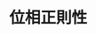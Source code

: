 
# 位相正則性

<!--
\section{位相正則性と$G_{\delta}$空間}
　位相正則性とは可測集合が開集合とコンパクト集合により近似されることを主張する概念である。

\begin{Def}
$(X, \mathcal{O})$は位相空間、$\mu:\mathscr{A}\rightarrow [0, \infty]$は測度とする。
\footnote{必ずしも位相と迎合していなくてもよい。}
以下$\mathcal{K}$はコンパクト集合全体とする。
\begin{itemize}
\item[\textup{(1)}] $A\in\mathscr{A}$が$\mu$-内部正則\textup{($\mu$-inner regular)}であるとは、
\[ \mu (A)=\sup\{\mu (K)\mid K\subset A, K\in\mathcal{K}\cap\mathscr{A}\} \]
を満たすことをいう。
\item[\textup{(2)}] $A\in\mathscr{A}$が$\mu$-外部正則\textup{($\mu$-outer regular)}であるとは、
\[ \mu (A)=\inf\{\mu (U)\mid A\subset U, U\in\mathcal{O}\cap\mathscr{A}\} \]
を満たすことをいう。特に$A, X\backslash A$が$\mu$-外部正則のとき、両側$\mu$-外部正則\textup{(two-sided $\mu$-outer regular)}と呼ぶ。
\item[\textup{(3)}] $A\in\mathscr{A}$が$\mu$-内部正則かつ$\mu$-外部正則であるとき$\mu$-正則\textup{($\mu$-regular)}という。
\item[\textup{(4)}] 任意の$A\in\mathscr{A}$が$\mu$-内部正則\textup{(resp. $\mu$-外部正則、両側$\mu$-外部正則、$\mu$-正則)}であるとき、
$\mu$は内部正則\textup{(resp. 外部正則、両側外部正則、正則)}であるという。
\end{itemize}
\end{Def}

　特に$\sigma[\mathcal{O}]\subset\mathscr{A}$のとき、$A\in\mathscr{A}$が$\mu$-外部正則であることと、
任意の$\varepsilon>0$に対して開集合$G$が存在して$A\subset G, \mu (G\backslash A)=0$
とできることは同値になる。そこで$\mu$-外部正則な集合全体を$\mathscr{A}_{+}$と表す。
また両側$\mu$-外部正則な集合全体を$\mathscr{A}_{0}$と書く。
$A\in\mathscr{A}$が両側$\mu$-外部正則であることと、任意の$\varepsilon>0$に対して開集合$G$と閉集合$F$が存在して
$F\subset A\subset G, \mu (G\backslash F)<\varepsilon$とできることは同値である。

　以下$\sigma[\mathcal{O}]\subset\mathscr{A}$であるとする。

\begin{Prop}
$\mathscr{A}_{+}$は可算和で閉じる。
\end{Prop}
\begin{Proof}
$\{A_{n}\}\subset\mathscr{A}_{+}, A:=\bigcup A_{n}$とする。$\varepsilon>0$に対して開集合$G_{n}$を$A_{n}\subset G_{n}$かつ
\[ \mu (G_{n}\backslash A_{n})<\frac{\varepsilon}{2^{n}} \]
を満たすように取れる。$G:=\bigcup G_{n}$と置けば開集合で$G\backslash A\subset\bigcup G_{n}\backslash A_{n}$であるから
$\mu (G\backslash A)\le\sum\mu (G_{n}\backslash A_{n})<\varepsilon$が成り立つ。故に$A\in\mathscr{A}_{+}$を得る。
\end{Proof}

　開集合の加算交叉で表される集合を$G_{\delta}$-集合または内極限集合と言った。
同様に閉集合の加算和で表される集合を$F_{\sigma}$-集合と言う。

\begin{Def}
任意の閉集合が$G_{\delta}$集合であるとき、その位相空間は$G_{\delta}$空間と呼ぶ。
\footnote{あるいは同値な定義として任意の開集合が$F_{\sigma}$集合のとき$F_{\sigma}$空間と言っても良い。}
\end{Def}

　例えば距離空間$(X, \rho)$は$G_{\delta}$空間である。実際開集合$O$に対して
\[ F_{n}:=\left\{x\in X\mid \rho(x, X\backslash O)\le\frac{1}{n}\right\} \]
と定めれば$F_{n}$は閉集合で、かつ$O=\bigcup F_{n}$と表せる。

\begin{Prop}
$\mu$が有限なら$\mathscr{A}_{+}$は可算交叉で閉じる。
特に位相空間$(X, \mathcal{O})$が$G_{\delta}$空間なら$\mathcal{O}\subset\mathscr{A}_{0}$が成り立つ。
このとき$\mathscr{A}_{0}$は$\sigma$-加法族だから$\sigma[\mathcal{O}]\subset\mathscr{A}_{0}$が成り立つ。
\end{Prop}
\begin{Proof}
$\mu$は有限とする。$\{A_{n}\}\subset\mathscr{A}_{+}, A:=\bigcap A_{n}$とする。
$\varepsilon>0$に対して開集合$G_{n}$を$A_{n}\subset G_{n}$かつ
\[ \mu (G_{n}\backslash A_{n})<\frac{\varepsilon}{2^{n+1}} \]
を満たすように取れる。$G:=\bigcap G_{n}\in\mathscr{A}$と置く。
ここで$H_{n}:=\bigcap_{j=1}^{n}G_{j}$は$A$を含む開集合であって$H_{n}\searrow G$を満たす。
$\mu$は有限だから測度の減少列連続性より、ある番号$N$が存在して
\[ \mu (H_{N}\backslash G)<\frac{\varepsilon}{2} \]
を満たす。$G\backslash A\subset \bigcup (G_{n}\backslash A_{n})$であるから
\[ \mu (H_{N}\backslash A)\le\mu (H_{N}\backslash G)+\mu (G\backslash A)
<\frac{\varepsilon}{2}+\sum\mu (G_{n}\backslash A_{n})\le\varepsilon \]
を得る。

　$\mathcal{O}\subset\mathscr{A}_{+}$は明らか。$X\backslash O$は閉集合だから、$G_{\delta}$-空間の定義により可算個の開集合$O_{n}$を用いて
$X\backslash O=\bigcap O_{n}$と表せる。故に$X\backslash O\in\mathscr{A}_{+}$なので$\mathcal{O}\subset\mathscr{A}_{0}$を得る。
$\mathscr{A}_{0}$は$\sigma$-加法族になるので$\sigma[\mathcal{O}]\subset\mathscr{A}_{0}$が分かる。
\end{Proof}

\begin{Prop}
測度$\mu$に対し、ある$\{B_{n}\}\subset\mathcal{O}$が存在して$B_{n}\nearrow X, \mu (B_{n})<\infty$を満たすとする。
このとき$\sigma[\mathcal{O}]\subset\mathscr{A}_{0}$が成り立つ。
\end{Prop}
\begin{Proof}
$B\in\mathscr{A}$に対して$\mu_{n}(B):=\mu (B\cap B_{n})$と定めると$\mu_{n}:\mathscr{A}\rightarrow [0, \infty]$は有限測度となる。
$A\in\sigma[\mathcal{O}]$及び$\varepsilon>0$を取る。このとき$A\cap B_{n}\in\sigma[\mathcal{O}]\subset\mathscr{A}$である。
$G, H\in\mathcal{O}$として$A\cap B_{n}\subset G, X\backslash (A\cap B_{n})\subset H$かつ
$\mu_{n}(G\backslash (A\cap B_{n})), \mu_{n}(H\backslash (X\backslash (A\cap B_{n})))<\varepsilon$を満たすように取れる。
ここで$G_{n}:=G\cap B_{n}, H_{n}:=H\cap B_{n}$と置くと$G_{n}, H_{n}\in\mathcal{O}$であり、
$\mu (G_{n}\backslash (A\cap B_{n})), \mu (H_{n}\backslash (X\backslash (A\cap B_{n})))<\varepsilon$を満たす。
故に$A\cap B_{n}\in\mathscr{A}_{0}\subset\mathscr{A}_{+}$が従う。ここで$\mathscr{A}_{+}$は可算和で閉じるから
$A=\bigcup (A\cap B_{n})\in\mathscr{A}_{+}$を得る。一方$X\backslash A\in\sigma[\mathcal{O}]\subset\mathscr{A}_{+}$であるから
結局$A\in\mathscr{A}_{0}$を得る。
\end{Proof}

　完備化との関係を見る。

\begin{Prop}
$(X, \mathcal{O})$は$G_{\delta}$-空間、$\mu:\mathscr{A}\rightarrow [0, \infty]$は
$\sigma[\mathcal{O}]\subset\mathscr{A}_{0}$なる測度とする。
$(\mathscr{A}^{\mu}, \mu^{*})$を$(\mathscr{A}, \mu)$の完備化とすると、
$A\in\sigma[\mathcal{O}]^{\mu}$は両側$\mu^{*}$-外部正則となる。つまり$\sigma[\mathcal{O}]^{\mu}\subset\mathscr{A}_{0}$となる。
\end{Prop}
\begin{Proof}
$A_{0}, A_{1}\in\sigma[\mathcal{O}]$を$A_{0}\subset A\subset A_{1}$かつ$\mu (A_{1}\backslash A_{0})=0$であるように取れる。
$A_{j}\in\mathscr{A}_{0}$より閉集合$F$及び開集合$G$を
\[ F\subset A_{0}, A_{1}\subset G, \mu (A_{0}\backslash F), \mu (G\backslash A_{1})<\frac{\varepsilon}{2} \]
となるように取れる。故に
\[ F\subset A\subset G, \mu^{*}(G\backslash F)=\mu (G\backslash F)
=\mu (G\backslash A_{1})+\mu (A_{1}\backslash A_{0})+\mu (A_{0}\backslash F)<\varepsilon \]
が成り立つ。
\end{Proof}

　距離空間$(X, \rho)$の開集合全体を$\mathcal{O}_{\rho}$とし、この上のボレル集合体を$\mathscr{B}(X):=\sigma[\mathcal{O}_{\rho}]$と書く。
この上の測度$\mu:\mathscr{B}(X)\rightarrow [0, \infty]$に対して
\[ B\in\mathscr{B}(X)\textup{が有界なら}\mu (B)<\infty \]
という条件を加える。このとき例えば適当な点$a\in X$を取り、$B_{n}:=\{x\in X\mid \rho (x, a)<n\}$と置けば$B_{n}$は開集合でかつ
$B_{n}\nearrow X, \mu (B_{n})<\infty$を満たすので、$\mu$は両側外部正則であり、更に先の命題により$\mu^{*}$も両側外部正則となる。

　一方で内部正則性は単純には従わず、更なる条件を付け加える必要となる。
事実として完備距離空間において全有界かつ閉な集合はコンパクトになる。
\footnote{$K\subset X$が全有界とは、任意の$\delta>0$に対し有限個の半径$\delta$の開球で覆えることであった。}

\begin{Thm}[ウラム]
$X$が可分、即ち稠密な加算部分集合を持つとする。$A\in\mathscr{B}(X)^{\mu}$は両側$\mu^{*}$-外部正則であるから$\varepsilon>0$に対し
閉集合$F$及び開集合$G$が$F\subset A\subset G, \mu (G\backslash F)<\varepsilon$を満たすように取れた。
このとき$\mu^{*}(A)<\infty$なら上記の閉集合$F$として全有界なものが取れる。更に$X$が距離空間として完備なら$F$はコンパクトに取れる。
\end{Thm}
\begin{Proof}
$G\in\mathcal{O}$が$\mu (G)<\infty$を満たすとき、任意の$\varepsilon>0$に対して
全有界な閉集合$K$を$K\subset G, \mu (G\backslash K)<\infty$が取れることを示す。
$X$は可分なので、稠密な可算部分集合$D$を持つ。ここで$n\in\mathbb{N}$に対し
\[ I_{n}:=\left\{(x, m)\in D\times\mathbb{N}\mid m\ge n, \overline{B}(x; \frac{1}{m})\right\} \]
と定める。ただし$\overline{B}(x; r)$は$x$を中心とする半径$r$以下の元全体とする。
また$I_{n}$の有限部分集合列$I_{n}(l)\nearrow I_{n}$を取る。
\[ G=\bigcup_{(x, m)\in I_{n}}\overline{B}(x; \frac{1}{m}) \]
が成り立つことに注意すると、任意の$\varepsilon>0$及び$n$に対し、$l_{n}\in\mathbb{N}$が存在して
\[ K_{n}:=\bigcup_{(x, m)\in I_{n}(l_{n})}\overline{B}(x; \frac{1}{m}) \]
と置けば
\[ \mu (G)<\mu (K_{n})+\frac{\varepsilon}{2^{n}} \]
を満たすように取れる。$K:=\bigcap K_{n}$は全有界であり、また閉集合でもある。
特に$K\subset G$かつ$\mu (G\backslash K)\le\sum\mu (G\backslash K_{n})<\varepsilon$を満たす。
この$K$は$X$が完備なら先に述べた事実よりコンパクトになる。

　$A\in\mathscr{B}(X)^{\mu}$は$\mu^{*}(A)<\infty$を満たすとする。$\varepsilon>0$に対し閉集合$F$及び開集合$G$を取り、
\[ F\subset A\subset G, \mu (G\backslash F)<\frac{\varepsilon}{2} \]
を満たすようにできる。このとき
\[ \mu (G)=\mu (G\backslash F)+\mu (F)<\frac{\varepsilon}{2}+\mu^{*}(A)<\infty \]
であるから、先に述べたことより全有界かつ閉な$K\subset G$を
\[ \mu (G\backslash K)<\frac{\varepsilon}{2} \]
となるように取れる。$F\cap K\subset A$は全有界かつ閉で、
$\mu (G\backslash (F\cap K))\le \mu (G\backslash F)+\mu (G\backslash K)<\varepsilon$
を満たす。特に$X$が完備なら$K$がコンパクトだから$F\cap K$もコンパクトになる。　
\end{Proof}

\begin{Cor}
可分な完備距離空間上の測度$\mu:\mathscr{B}(X)\rightarrow [0, \infty]$が
有界な$B\in\mathscr{B}(X)$に対して$\mu (B)<\infty$を満たすとする。
このとき$\mu, \mu^{*}$は正則である。
\end{Cor}
\begin{Proof}
以下コンパクト集合全体を$\mathcal{K}$と書く。距離空間はハウスドウルフ空間でもあるのでコンパクト集合は閉集合でもある。
$A\in\mathscr{B}(X)^{\mu}$とする。$\sup_{A\supset K\in\mathcal{K}}\mu^{*}(K)\ge\mu^{*}(A)$を示せば十分である。
$\mu^{*}(A)<\infty$ならコンパクトな$F$を取り$\mu^{*}(A)=\mu (F)+\mu^{*}(A\backslash F)<\mu (F)+\varepsilon$と出来るので従う。
$\mu^{*}(A)=\infty$のときは単に閉集合として$F$が取れるが、
\[ \mu^{*}(F)=\mu (F)\ge\mu (A_{0})=\mu^{*}(A)=\infty \]
である。$\overline{B_{n}}\cap F$は有界閉集合だが$X$は完備距離空間なのでコンパクトになる。
これは$F$への増大列となるので結局$\mu^{*}$の増大列連続性より$\sup_{A\supset K\in\mathcal{K}}\mu^{*}(K)=\infty$となる。
\end{Proof}
-->